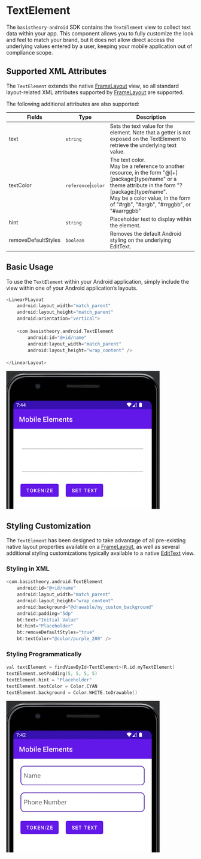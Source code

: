 # TextElement

The `basistheory-android` SDK contains the `TextElement` view to collect text data within your app.
This component allows you to fully customize the look and feel to match your brand, but it does 
not allow direct access the underlying values entered by a user, keeping your mobile application 
out of compliance scope.

## Supported XML Attributes

The `TextElement` extends the native [FrameLayout](https://developer.android.com/reference/android/widget/FrameLayout) 
view, so all standard layout-related XML attributes supported by 
[FrameLayout](https://developer.android.com/reference/android/widget/FrameLayout#xml-attributes) 
are supported. 

The following additional attributes are also supported:

| Fields              | Type                     | Description                                                                                                                                                                                                                                      |
|---------------------|--------------------------|--------------------------------------------------------------------------------------------------------------------------------------------------------------------------------------------------------------------------------------------------|
| text                | `string`                 | Sets the text value for the element. Note that a getter is not exposed on the TextElement to retrieve the underlying text value.                                                                                                                 |
| textColor           | `reference`&vert;`color` | The text color. <br/>May be a reference to another resource, in the form "@[+][package:]type/name" or a theme attribute in the form "?[package:]type/name". <br/>May be a color value, in the form of "#rgb", "#argb", "#rrggbb", or "#aarrggbb" |
| hint                | `string`                 | Placeholder text to display within the element.                                                                                                                                                                                                  |
| removeDefaultStyles | `boolean`                | Removes the default Android styling on the underlying EditText.                                                                                                                                                                                  |

## Basic Usage

To use the `TextElement` within your Android application, simply include the view within one of your 
Android application’s layouts.

```kotlin
<LinearFLayout
    android:layout_width="match_parent"
    android:layout_height="match_parent"
    android:orientation="vertical">

    <com.basistheory.android.TextElement
        android:id="@+id/name"
        android:layout_width="match_parent"
        android:layout_height="wrap_content" />

</LinearLayout>
```

![Default Text Element](/docs/img/text_element_default.png)

## Styling Customization

The `TextElement` has been designed to take advantage of all pre-existing native layout properties
available on a [FrameLayout](https://developer.android.com/reference/android/widget/FrameLayout), 
as well as several additional styling customizations typically available to a native
[EditText](https://developer.android.com/reference/android/widget/EditText) view.

### Styling in XML

```kotlin
<com.basistheory.android.TextElement
    android:id="@+id/name"
    android:layout_width="match_parent"
    android:layout_height="wrap_content"
    android:background="@drawable/my_custom_background"
    android:padding="5dp"
    bt:text="Initial Value"
    bt:hint="Placeholder"
    bt:removeDefaultStyles="true"
    bt:textColor="@color/purple_200" />
```

### Styling Programmatically

```swift
val textElement = findViewById<TextElement>(R.id.myTextElement)
textElement.setPadding(5, 5, 5, 5)
textElement.hint = "Placeholder"
textElement.textColor = Color.CYAN
textElement.background = Color.WHITE.toDrawable()
```

![Styled Text Element](/docs/img/text_element_styled.png)
